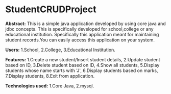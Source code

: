 # StudentCRUDProject
**Abstract:**
This is a simple java application developed by using core java and jdbc concepts. This is specifically developed for school,college or any educational institution. Specifically this application meant for maintaining student records.You can easily access this application on your system.

**Users:**
1.School, 2.College, 3.Educational Institution.

**Features:**
1.Create a new student/Insert student details, 2.Update student based on ID, 3.Delete student based on ID, 4.Show all students, 5.Display students whose name starts with 'J', 6.Display students based on marks, 7.Display students, 8.Exit from application.

**Technologies used:**
1.Core Java, 2.mysql.
